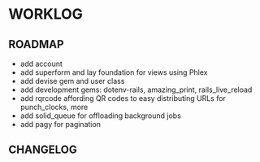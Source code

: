 # WORKLOG

## ROADMAP

* add account
* add superform and lay foundation for views using Phlex
* add devise gem and user class
* add development gems: dotenv-rails, amazing_print, rails_live_reload
* add rqrcode affording QR codes to easy distributing URLs for punch_clocks, more
* add solid_queue for offloading background jobs
* add pagy for pagination

## CHANGELOG

